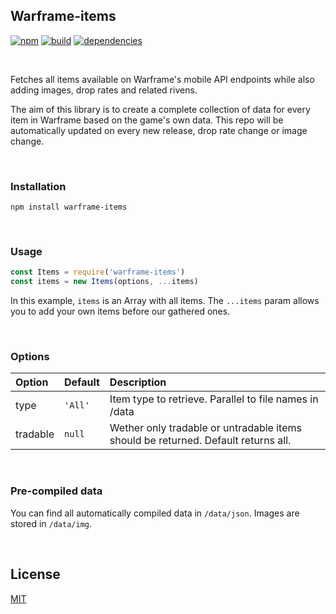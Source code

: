 ## Warframe-items
[![npm](https://img.shields.io/npm/v/warframe-items.svg)](https://npmjs.org/warframe-items)
[![build](https://ci.nexus-stats.com/api/badges/nexus-devs/warframe-items/status.svg)](https://ci.nexus-stats.com/nexus-devs/warframe-items)
[![dependencies](https://david-dm.org/nexus-devs/warframe-items.svg)](https://david-dm.org/nexus-devs/warframe-items)

<br>

Fetches all items available on Warframe's mobile API endpoints while also
adding images, drop rates and related rivens.

The aim of this library is to create a complete collection of data for every
item in Warframe based on the game's own data. This repo will be automatically
updated on every new release, drop rate change or image change.

<br>

### Installation
```
npm install warframe-items
```

<br>

### Usage
```js
const Items = require('warframe-items')
const items = new Items(options, ...items)
```
In this example, `items` is an Array with all items. The `...items` param
allows you to add your own items before our gathered ones.

<br>

### Options
| Option        | Default       | Description   |
|:------------- |:------------- |:------------- |
| type | `'All'` | Item type to retrieve. Parallel to file names in /data
| tradable | `null` | Wether only tradable or untradable items should be returned. Default returns all.

<br>

### Pre-compiled data
You can find all automatically compiled data in `/data/json`. Images are stored
in `/data/img`.

<br>

## License
[MIT](/LICENSE.md)
